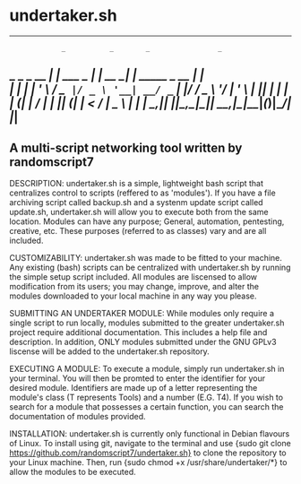 # undertaker.sh
--------------------------------------------------------------
                 _           _        _                 _     
 _   _ _ __   __| | ___ _ __| |_ __ _| | _____ _ __ ___| |__  
| | | | '_ \ / _` |/ _ \ '__| __/ _` | |/ / _ \ '__/ __| '_ \ 
| |_| | | | | (_| |  __/ |  | || (_| |   <  __/ |_ \__ \ | | |
 \__,_|_| |_|\__,_|\___|_|   \__\__,_|_|\_\___|_(_)|___/_| |_|
--------------------------------------------------------------
A multi-script networking tool written by randomscript7
--------------------------------------------------------------

DESCRIPTION: undertaker.sh is a simple, lightweight bash script that centralizes control to scripts (reffered to as 'modules').
If you have a file archiving script called backup.sh and a systenm update script called update.sh, undertaker.sh will allow you to execute both from the same location. Modules can have any purpose; General, automation, pentesting, creative, etc. These purposes (referred to as classes) vary and are all included.

CUSTOMIZABILITY: undertaker.sh was made to be fitted to your machine. Any existing (bash) scripts can be centralized with undertaker.sh by running the simple setup script included. All modules are liscensed to allow modification from its users; you may change, improve, and alter the modules downloaded to your local machine in any way you please.

SUBMITTING AN UNDERTAKER MODULE: While modules only require a single script to run locally, modules submitted to the greater undertaker.sh project require additional documentation. This includes a help file and description. In addition, ONLY modules submitted under the GNU GPLv3 liscense will be added to the undertaker.sh repository.

EXECUTING A MODULE: To execute a module, simply run undertaker.sh in your terminal. You will then be promted to enter the identifier for your desired module. Identifiers are made up of a letter representing the module's class (T represents Tools) and a number (E.G. T4). If you wish to search for a module that possesses a certain function, you can search the documentation of modules provided.

INSTALLATION: undertaker.sh is currently only functional in Debian flavours of Linux. To install using git, navigate to the terminal and use {sudo git clone https://github.com/randomscript7/undertaker.sh} to clone the repository to your Linux machine. Then, run {sudo chmod +x /usr/share/undertaker/*} to allow the modules to be executed.